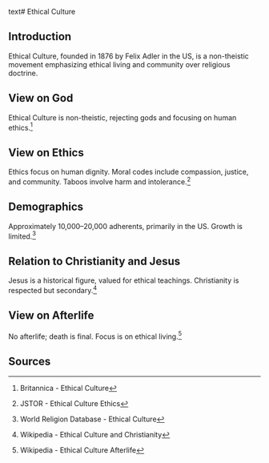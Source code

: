 text# Ethical Culture
## Introduction
Ethical Culture, founded in 1876 by Felix Adler in the US, is a non-theistic movement emphasizing ethical living and community over religious doctrine.
## View on God
Ethical Culture is non-theistic, rejecting gods and focusing on human ethics.[^21]
## View on Ethics
Ethics focus on human dignity. Moral codes include compassion, justice, and community. Taboos involve harm and intolerance.[^22]
## Demographics
Approximately 10,000–20,000 adherents, primarily in the US. Growth is limited.[^23]
## Relation to Christianity and Jesus
Jesus is a historical figure, valued for ethical teachings. Christianity is respected but secondary.[^24]
## View on Afterlife
No afterlife; death is final. Focus is on ethical living.[^25]
## Sources
[^21]: Britannica - Ethical Culture[](https://www.britannica.com/topic/Ethical-Culture)
[^22]: JSTOR - Ethical Culture Ethics[](https://www.jstor.org/stable/3260935)
[^23]: World Religion Database - Ethical Culture[](https://www.worldreligiondatabase.org)
[^24]: Wikipedia - Ethical Culture and Christianity[](https://en.wikipedia.org/wiki/Ethical_Culture#Christianity)
[^25]: Wikipedia - Ethical Culture Afterlife[](https://en.wikipedia.org/wiki/Ethical_Culture#Afterlife)
